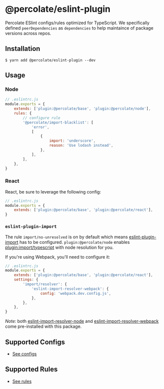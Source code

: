 # @percolate/eslint-plugin

Percolate ESlint configs/rules optimized for TypeScript.
We specifically defined `peerDependencies` as `dependencies` to help maintaince of package versions across repos.

## Installation

```
$ yarn add @percolate/eslint-plugin --dev
```

## Usage

### Node

```js
// .eslintrc.js
module.exports = {
    extends: ['plugin:@percolate/base', 'plugin:@percolate/node'],
    rules: {
        // configure rule
        '@percolate/import-blacklist': [
            'error',
            [
                {
                    import: 'underscore',
                    reason: 'Use lodash instead',
                },
            ],
        ],
    },
}
```

### React

React, be sure to leverage the following config:

```js
// .eslintrc.js
module.exports = {
    extends: ['plugin:@percolate/base', 'plugin:@percolate/react'],
}
```

### `eslint-plugin-import`

The rule `import/no-unresolved` is on by default which means [eslint-plugin-import](https://www.yarnpkg.com/en/package/eslint-plugin-import) has to be configured.
`plugin:@percolate/node` enables [plugin:import/typescript](https://github.com/benmosher/eslint-plugin-import#typescript) with node resolution for you.

If you're using Webpack, you'll need to configure it:

```js
// .eslintrc.js
module.exports = {
    extends: ['plugin:@percolate/base', 'plugin:@percolate/react'],
    settings: {
        'import/resolver': {
            'eslint-import-resolver-webpack': {
                config: 'webpack.dev.config.js',
            },
        },
    },
}
```

_Note:_ both [eslint-import-resolver-node](https://www.yarnpkg.com/en/package/eslint-import-resolver-node) and [eslint-import-resolver-webpack](https://www.yarnpkg.com/en/package/eslint-import-resolver-webpack) come pre-installed with this package.

## Supported Configs

-   [See configs](src/configs)

## Supported Rules

-   [See rules](docs/rules)

